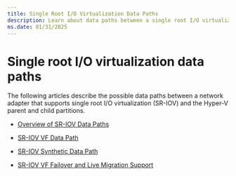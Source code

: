 ```yaml
---
title: Single Root I/O Virtualization Data Paths
description: Learn about data paths between a single root I/O virtualization interface and the Hyper-V parent and child partitions.
ms.date: 01/31/2025
---
```


# Single root I/O virtualization data paths

The following articles describe the possible data paths between a network adapter that supports single root I/O virtualization (SR-IOV) and the Hyper-V parent and child partitions.

- [Overview of SR-IOV Data Paths](overview-of-sr-iov-data-paths.md)

- [SR-IOV VF Data Path](sr-iov-vf-data-path.md)

- [SR-IOV Synthetic Data Path](sr-iov-synthetic-data-path.md)

- [SR-IOV VF Failover and Live Migration Support](sr-iov-vf-failover-and-live-migration-support.md)

